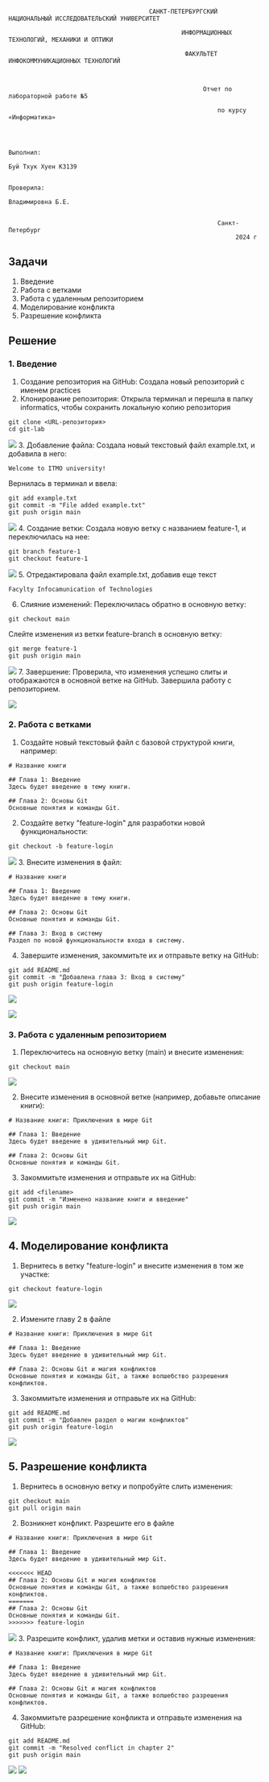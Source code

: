                                            САНКТ-ПЕТЕРБУРГСКИЙ НАЦИОНАЛЬНЫЙ ИССЛЕДОВАТЕЛЬСКИЙ УНИВЕРСИТЕТ

                                                    ИНФОРМАЦИОННЫХ ТЕХНОЛОГИЙ, МЕХАНИКИ И ОПТИКИ

                                                     ФАКУЛЬТЕТ ИНФОКОММУНИКАЦИОННЫХ ТЕХНОЛОГИЙ

                                                                        
                                                                        
                                                          Отчет по лабораторной работе №5

                                                              по курсу «Информатика»

                                                                                                                                
                                                                                                                                
                                                                                                                Выполнил:
                                                                                                                Буй Тхук Хуен К3139
                                                                                                                                
                                                                                                                Проверила:
                                                                                                                Владимировна Б.Е.

                                                                           
                                                              Санкт-Петербург
                                                                   2024 г


## Задачи 
1. Введение
2. Работа с ветками
3. Работа с удаленным репозиторием
4. Моделирование конфликта
5. Разрешение конфликта

## Решение
### 1. Введение
1. Создание репозитория на GitHub: 
    Создала новый репозиторий с именем practices
2. Клонирование репозитория:
   Открыла терминал и перешла в папку informatics, чтобы сохранить локальную копию репозитория
```
git clone <URL-репозитория>
cd git-lab
```
**![](https://lh7-rt.googleusercontent.com/docsz/AD_4nXdckbbL1WqMME3fm0iMzJ4x5hJuBcqKcbMNvhAmk3W3OT9ud7vsCIeutFnpcJaaLuMveyzoGNxVUBzNUfoxFrDDDrK9VFOweaBdKaBr-mRHhXho9SQlgp4h9Vlkk557l6JdrZq5-w?key=E5dHXVUTzknfca2XYtK_swaA)**
3. Добавление файла:
Создала новый текстовый файл example.txt, и добавила в него:
```
Welcome to ITMO university!
```

Вернилась в терминал и ввела:
```
git add example.txt
git commit -m "File added example.txt"
git push origin main
```
**![](https://lh7-rt.googleusercontent.com/docsz/AD_4nXearoGRlvY0EfIDj5qAhog_AqqRC15xn1KjTS1Z2VSey7NdvGBXNAmrMRMngTTwMJ_AACZerRQ-a-Ycd3hOEKyPIzQVV9bMGOJKcm9Imtbkg2smjchceRcQfM43GYO7NZ1ZaYHz?key=E5dHXVUTzknfca2XYtK_swaA)**
4. Создание ветки: 
Создала новую ветку с названием feature-1, и переключилась на нее:
```
git branch feature-1
git checkout feature-1
```
**![](https://lh7-rt.googleusercontent.com/docsz/AD_4nXeLjrpP7HezGRS04JGPreHXOm_Hsw4uECJQ54b-9SRikD-xF0zGJLC3dJPkQ8BGz8ymk26T03RSFNCYxCfrXOKUTnQ2LEqTkXXikcnvAAdt-uJl0T0TjEL-LTfEdS4zMsQh_vLGZA?key=E5dHXVUTzknfca2XYtK_swaA)**
5. Отредактировала файл example.txt, добавив еще текст
``` 
Facylty Infocamunication of Technologies
```

6. Слияние изменений:
Переключилась обратно в основную ветку:
```
git checkout main

```
Слейте изменения из ветки feature-branch в основную ветку:

```
git merge feature-1
git push origin main

```
**![](https://lh7-rt.googleusercontent.com/docsz/AD_4nXcMy1aILZhssCKHzIkwVar02R0JleWC82DDPIeHFb3ssKxboW1XE9JHQqknsGsr3x0E4WR6NECuMg_OmDBm_uFaboPOY_z16ujZaDxRGSG7nT2VMC0iGV4Fb5m38v5KduxJ232riQ?key=E5dHXVUTzknfca2XYtK_swaA)**
7. Завершение:
Проверила, что изменения успешно слиты и отображаются в основной ветке на GitHub. Завершила работу с репозиторием.

**![](https://lh7-rt.googleusercontent.com/docsz/AD_4nXdDVu-im02cAFTSXj5Vbe7ofn-PIiXA4r1_05g5Fmm1cRPQ4EyIXeUqvI3dA3bzXCnZOkD_K3SabZDbAOCxtAzKuSO-kXL_gY9l0pndmXhbWl3Of6dmuLFiiqFJP5MRCCk05GkYcA?key=E5dHXVUTzknfca2XYtK_swaA)**
### 2. Работа с ветками

1. Создайте новый текстовый файл с базовой структурой книги, например:

```
# Название книги

## Глава 1: Введение
Здесь будет введение в тему книги.

## Глава 2: Основы Git
Основные понятия и команды Git.

```

2. Создайте ветку "feature-login" для разработки новой функциональности:

```
git checkout -b feature-login
```
**![](https://lh7-rt.googleusercontent.com/docsz/AD_4nXe5xkDHf_xEeWCAhCneaSEij-EHf1LDieZ6ooUOSpwsrWsDwseA0_MAqkmkuUW0ZAoAA4ip1HpaPV9Ag2DHj9Kn32l6V0HG-TEudV6UzpQroOknGp6da-G1yr0aooIP4c0wvo6K_A?key=E5dHXVUTzknfca2XYtK_swaA)**
3. Внесите изменения в файл:

```
# Название книги

## Глава 1: Введение
Здесь будет введение в тему книги.

## Глава 2: Основы Git
Основные понятия и команды Git.

## Глава 3: Вход в систему
Раздел по новой функциональности входа в систему.
```

4. Завершите изменения, закоммитьте их и отправьте ветку на GitHub:

```
git add README.md
git commit -m "Добавлена глава 3: Вход в систему"
git push origin feature-login
```
**![](https://lh7-rt.googleusercontent.com/docsz/AD_4nXfbKYtkPvcGzsuswexs9J4aHTvRJlZcdZk_KjKe5zNYet64KPPjAt_c2wAOUXRaaoIpMbyVmn2Fp7sz5PkzUazj3sNqw8w_yP4ehwEb6EvU92g8avxn_1caFH7HiQfkRut71TtAqQ?key=E5dHXVUTzknfca2XYtK_swaA)**

**![](https://lh7-rt.googleusercontent.com/docsz/AD_4nXeuUaFTed73stSP0AE_LGSGsX4qrN99ot7lx9BSjsExjI64jG88oMUzZLkYhmgN91JIjHawa2gLUFa0vQrvlXgo1QbCQ1JGuHdOqFeUj3Q5i3PB5YpPsPYG8q-u6V3MGJeb-c_DYA?key=E5dHXVUTzknfca2XYtK_swaA)**

### 3. Работа с удаленным репозиторием

1. Переключитесь на основную ветку (main) и внесите изменения:

```
git checkout main
```
**![](https://lh7-rt.googleusercontent.com/docsz/AD_4nXcIcSz0ODRB9yHzkPkqWngUvtyUzxyozM2pdCaWMrxeuVxiozyZY8ESMk9Ij1K9_26-n7r4pr4WSAXA9COqRMFBnF-kSJBlrTK0WitHph93lTKMzSwxYnCaxkO8k_H_zcfa5-i9Dw?key=E5dHXVUTzknfca2XYtK_swaA)**

2. Внесите изменения в основной ветке (например, добавьте описание книги):

```
# Название книги: Приключения в мире Git

## Глава 1: Введение
Здесь будет введение в удивительный мир Git.

## Глава 2: Основы Git
Основные понятия и команды Git.

```

3. Закоммитьте изменения и отправьте их на GitHub:

```
git add <filename>
git commit -m "Изменено название книги и введение"
git push origin main

```
**![](https://lh7-rt.googleusercontent.com/docsz/AD_4nXeDKfuNOCgj_dxYA-VUBmHBLadD1xEnlgNTJgT321QAeevhYRyOfHGCJKqfmmwupgsHJnmWX20mXJAMSxBvIUsmj0b7xyoIAvfHTp9ltvdZYfiAfz_hNEiwvhCl3pWc0T4LcA6PHw?key=E5dHXVUTzknfca2XYtK_swaA)**

## 4. Моделирование конфликта

1. Вернитесь в ветку "feature-login" и внесите изменения в том же участке:

```
git checkout feature-login
```
**![](https://lh7-rt.googleusercontent.com/docsz/AD_4nXf7StFC8X_U-rRY46h3i1hfb3b_Yx2Yh5tW66GuQXQ1wDCVEXUk4kaULOGKVR6CYsg0cxrDNlIuINE6rdn1JVCLMR4yPm8azo08au6urInKxvpH_ckwhhknagynEHDTxyBF_69b?key=E5dHXVUTzknfca2XYtK_swaA)**

2. Измените главу 2 в файле

```
# Название книги: Приключения в мире Git

## Глава 1: Введение
Здесь будет введение в удивительный мир Git.

## Глава 2: Основы Git и магия конфликтов
Основные понятия и команды Git, а также волшебство разрешения конфликтов.

```

3. Закоммитьте изменения и отправьте их на GitHub:

```
git add README.md
git commit -m "Добавлен раздел о магии конфликтов"
git push origin feature-login

```
**![](https://lh7-rt.googleusercontent.com/docsz/AD_4nXe_fd_RYkxLvGCQRV4DD8w_f74wMWCHlXE9cVCK2ShQju0HEsSj9a6IJGOH9dWQzvh15mafQm1xGFfilGXqDR_3xhBwQC3n-dgV-5A9EqS5HxOHauNOnMYdJ0fc2MtSe_xnkPxU0w?key=E5dHXVUTzknfca2XYtK_swaA)**
## 5. Разрешение конфликта

1. Вернитесь в основную ветку и попробуйте слить изменения:

```
git checkout main
git pull origin main
```
2. Возникнет конфликт. Разрешите его в файле

```
# Название книги: Приключения в мире Git

## Глава 1: Введение
Здесь будет введение в удивительный мир Git.

<<<<<<< HEAD
## Глава 2: Основы Git и магия конфликтов
Основные понятия и команды Git, а также волшебство разрешения конфликтов.
======= 
## Глава 2: Основы Git
Основные понятия и команды Git. 
>>>>>>> feature-login

```
**![](https://lh7-rt.googleusercontent.com/docsz/AD_4nXeHkO7aLqs6R4CfCiAPvFNuNzT2pMcVewaGdHoUah0Z-QdGSRW0789wY0evJUOkQ9uCpOr5Q00MDJsUh2FU4DXLk4HmL3ml-2c6RN6HVUsMDdJwH8wxK0siKQFalLvfOhmakQz8?key=E5dHXVUTzknfca2XYtK_swaA)**
3. Разрешите конфликт, удалив метки и оставив нужные изменения:

```
# Название книги: Приключения в мире Git

## Глава 1: Введение
Здесь будет введение в удивительный мир Git.

## Глава 2: Основы Git и магия конфликтов
Основные понятия и команды Git, а также волшебство разрешения конфликтов.
```

4. Закоммитьте разрешение конфликта и отправьте изменения на GitHub:

```
git add README.md
git commit -m "Resolved conflict in chapter 2"
git push origin main
```
**![](https://lh7-rt.googleusercontent.com/docsz/AD_4nXfJZ5legQKzS1cRiQryIpH569HmsTdGypoGCHSoMh8ZUweSFU7sCyVPIk_cdtMNKQ5ozlTGzsDtck-zlIXMH71gG2zFlh2yuq37K9V5hsk8_NT9Qqtu_CnCz4cQDejPaX4rzacD?key=E5dHXVUTzknfca2XYtK_swaA)**
**![](https://lh7-rt.googleusercontent.com/docsz/AD_4nXejUu9FnjgM8VVzkJRKKDKdqQgddMhACGTCrgnzN9q14YBFXpwx-MExQDecc45_Yd7HxqbLbmLFUFWXg8AJeujk0je1prPwmxDlCtpYD69MftR5YyWU9XDL_GQE_aweyxml5isaDQ?key=E5dHXVUTzknfca2XYtK_swaA)**

